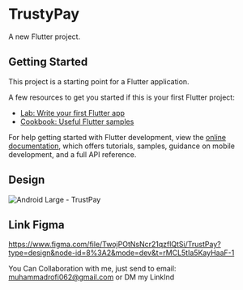 # TrustyPay

A new Flutter project.

## Getting Started

This project is a starting point for a Flutter application.

A few resources to get you started if this is your first Flutter project:

- [Lab: Write your first Flutter app](https://docs.flutter.dev/get-started/codelab)
- [Cookbook: Useful Flutter samples](https://docs.flutter.dev/cookbook)

For help getting started with Flutter development, view the
[online documentation](https://docs.flutter.dev/), which offers tutorials,
samples, guidance on mobile development, and a full API reference.


## Design
![Android Large - TrustPay](https://github.com/muhammadrofi12/Cashy_app/assets/112401116/154b0ae5-9ef5-450f-a8a2-991926f1dd1e)

## Link Figma
https://www.figma.com/file/TwojPOtNsNcr21qzflQtSi/TrustPay?type=design&node-id=8%3A2&mode=dev&t=rMCL5tIa5KayHaaF-1

You Can Collaboration with me, just send to email: muhammadrofi062@gmail.com or DM my LinkInd
